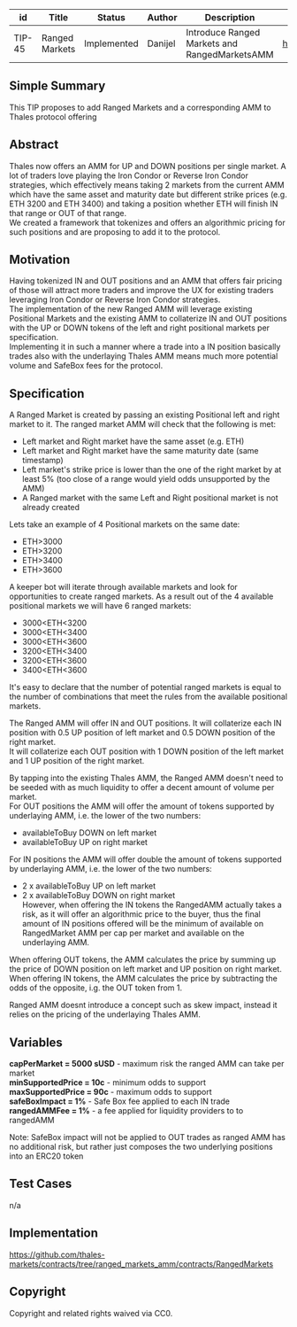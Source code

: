 | id     | Title                  | Status | Author  | Description             | Discussions to                | Created    |
| ------ | ---------------------- | ------ | ------- | ----------------------- | ----------------------------- | ---------- |
| TIP-45 | Ranged Markets | Implemented  | Danijel | Introduce Ranged Markets and RangedMarketsAMM | https://discord.gg/rPpPcMXSeU | 2022-04-29 |

## Simple Summary

This TIP proposes to add Ranged Markets and a corresponding AMM to Thales protocol offering

## Abstract

Thales now offers an AMM for UP and DOWN positions per single market. A lot of traders love playing the Iron Condor or Reverse Iron Condor strategies, which effectively means taking 2 markets from the current AMM which have the same asset and maturity date but different strike prices (e.g. ETH 3200 and ETH 3400) and taking a position whether ETH will finish IN that range or OUT of that range.  
We created a framework that tokenizes and offers an algorithmic pricing for such positions and are proposing to add it to the protocol.

## Motivation

Having tokenized IN and OUT positions and an AMM that offers fair pricing of those will attract more traders and improve the UX for existing traders leveraging Iron Condor or Reverse Iron Condor strategies.  
The implementation of the new Ranged AMM will leverage existing Positional Markets and the existing AMM to collaterize IN and OUT positions with the UP or DOWN tokens of the left and right positional markets per specification.  
Implementing it in such a manner where a trade into a IN position basically trades also with the underlaying Thales AMM means much more potential volume and SafeBox fees for the protocol.  

## Specification

A Ranged Market is created by passing an existing Positional left and right market to it. The ranged market AMM will check that the following is met:  
- Left market and Right market have the same asset (e.g. ETH)
- Left market and Right market have the same maturity date (same timestamp)
- Left market's strike price is lower than the one of the right market by at least 5% (too close of a range would yield odds unsupported by the AMM)
- A Ranged market with the same Left and Right positional market is not already created

Lets take an example of 4 Positional markets on the same date:
- ETH>3000  
- ETH>3200  
- ETH>3400  
- ETH>3600  

A keeper bot will iterate through available markets and look for opportunities to create ranged markets. As a result out of the 4 available positional markets we will have 6 ranged markets:  
- 3000<ETH<3200
- 3000<ETH<3400
- 3000<ETH<3600
- 3200<ETH<3400
- 3200<ETH<3600
- 3400<ETH<3600  


It's easy to declare that the number of potential ranged markets is equal to the number of combinations that meet the rules from the available positional markets.  

The Ranged AMM will offer IN and OUT positions.
It will collaterize each IN position with 0.5 UP position of left market and 0.5 DOWN position of the right market.  
It will collaterize each OUT position with 1 DOWN position of the left market and 1 UP position of the right market.  

By tapping into the existing Thales AMM, the Ranged AMM doesn't need to be seeded with as much liquidity to offer a decent amount of volume per market.  
For OUT positions the AMM will offer the amount of tokens supported by underlaying AMM, i.e. the lower of the two numbers:  
- availableToBuy DOWN on left market  
- availableToBuy UP on right market  

For IN positions the AMM will offer double the amount of tokens supported by underlaying AMM, i.e. the lower of the two numbers:  
- 2 x availableToBuy UP on left market  
- 2 x availableToBuy DOWN on right market  
However, when offering the IN tokens the RangedAMM actually takes a risk, as it will offer an algorithmic price to the buyer, thus the final amount of IN positions offered will be the minimum of available on RangedMarket AMM per cap per market and available on the underlaying AMM.  


When offering OUT tokens, the AMM calculates the price by summing up the price of DOWN position on left market and UP position on right market.  
When offering IN tokens, the AMM calculates the price by subtracting the odds of the opposite, i.g. the OUT token from 1.

Ranged AMM doesnt introduce a concept such as skew impact, instead it relies on the pricing of the underlaying Thales AMM.

## Variables

**capPerMarket = 5000 sUSD** - maximum risk the ranged AMM can take per market </br>
**minSupportedPrice = 10c** - minimum odds to support </br>
**maxSupportedPrice = 90c** - maximum odds to support </br>
**safeBoxImpact = 1%** - Safe Box fee applied to each IN trade </br>
**rangedAMMFee = 1%** - a fee applied for liquidity providers to to rangedAMM </br>  

Note: SafeBox impact will not be applied to OUT trades as ranged AMM has no additional risk, but rather just composes the two underlying positions into an ERC20 token

## Test Cases

n/a

## Implementation

https://github.com/thales-markets/contracts/tree/ranged_markets_amm/contracts/RangedMarkets

## Copyright

Copyright and related rights waived via CC0.
